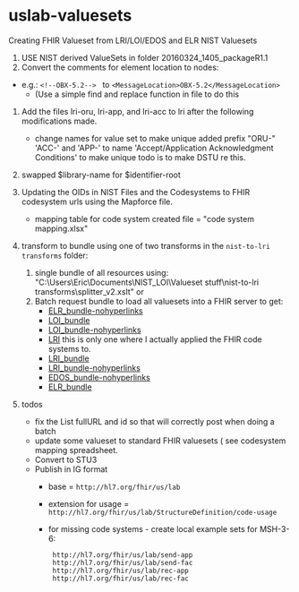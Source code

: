 # uslab-valuesets

Creating FHIR Valueset from LRI/LOI/EDOS and ELR NIST Valuesets

1. USE NIST derived ValueSets in folder 20160324_1405_packageR1.1
1. Convert the comments for element location to nodes:
  - e.g.:	`<!--OBX-5.2--> ` to `<MessageLocation>OBX-5.2</MessageLocation>`
	- (Use a simple find and replace function in file to do this
1. Add the files lri-oru, lri-app, and lri-acc to lri after the following modifications made.
   - change names for value set to make unique  added prefix "ORU-"  'ACC-' and 'APP-' to name 'Accept/Application Acknowledgment Conditions'  to make unique  todo is to make DSTU re this.
1. swapped $library-name for $identifier-root
1. Updating the OIDs in NIST Files and the Codesystems to FHIR codesystem urls using the Mapforce file.
   - mapping table for code system created file = "code system mapping.xlsx"
1. transform to bundle using one of two transforms in the `nist-to-lri transforms` folder:
   1. single bundle of all resources using: "C:\Users\Eric\Documents\NIST_LOI\Valueset stuff\nist-to-lri transforms\splitter_v2.xslt" or 
   1. Batch request bundle to load all valuesets into a FHIR server to get:
      - [ELR_bundle-nohyperlinks](http://healthedatainc.com/go-ftp/uslab-fhir-valuesets/ELR_bundle-nohyperlinks.xml)
      - [LOI_bundle](http://healthedatainc.com/go-ftp/uslab-fhir-valuesets/LOI_bundle.xml)
      - [LOI_bundle-nohyperlinks](http://healthedatainc.com/go-ftp/uslab-fhir-valuesets/LOI_bundle-nohyperlinks.xml)
      - [LRI](http://healthedatainc.com/go-ftp/uslab-fhir-valuesets/LRI.xml) this is only one where I actually applied the FHIR code systems to.
      - [LRI_bundle](http://healthedatainc.com/go-ftp/uslab-fhir-valuesets/LRI_bundle.xml)
      - [LRI_bundle-nohyperlinks](http://healthedatainc.com/go-ftp/uslab-fhir-valuesets/LRI_bundle-nohyperlinks.xml)
      - [EDOS_bundle-nohyperlinks](http://healthedatainc.com/go-ftp/uslab-fhir-valuesets/EDOS_bundle-nohyperlinks.xml)
      - [ELR_bundle](http://healthedatainc.com/go-ftp/uslab-fhir-valuesets/ELR_bundle.xml)
  
  
1. todos
   - fix the List fullURL and id so that will correctly post when doing a batch
   - update some valueset to standard FHIR valuesets ( see codesystem mapping spreadsheet.
   - Convert to STU3
   - Publish in IG format
      - base = `http://hl7.org/fhir/us/lab`
      - extension for usage = `http://hl7.org/fhir/us/lab/StructureDefinition/code-usage`
      -  for missing code systems -  create local example sets for MSH-3-6:

              http://hl7.org/fhir/us/lab/send-app
              http://hl7.org/fhir/us/lab/send-fac
              http://hl7.org/fhir/us/lab/rec-app
              http://hl7.org/fhir/us/lab/rec-fac
   










